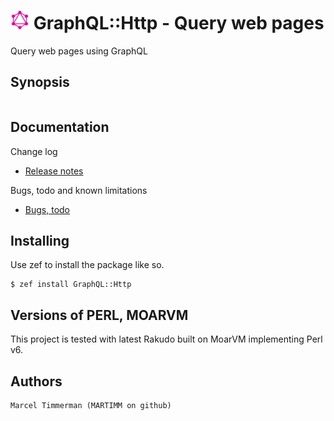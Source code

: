 # ![Image](doc/logo.png) GraphQL::Http - Query web pages

<!--
[![Build Status](https://travis-ci.org/MARTIMM/Auth-SCRAM.svg?branch=master)](https://travis-ci.org/MARTIMM/Auth-SCRAM)
[![AppVeyor Build Status](https://ci.appveyor.com/api/projects/status/github/MARTIMM/auth-scram?branch=master&passingText=Windows%20-%20OK&failingText=Windows%20-%20FAIL&pendingText=Windows%20-%20pending&svg=true)](https://ci.appveyor.com/project/MARTIMM/auth-scram/branch/master)
[![License](http://martimm.github.io/label/License-label.svg)](http://www.perlfoundation.org/artistic_license_2_0)
-->

Query web pages using GraphQL

## Synopsis

```
```

## Documentation
<!--
* [SCRAM](https://github.com/MARTIMM/Auth-SCRAM/blob/master/doc/SCRAM.pdf)
* [SCRAM::Client](https://github.com/MARTIMM/Auth-SCRAM/blob/master/doc/Client.pdf)
* [SCRAM::Server](https://github.com/MARTIMM/Auth-SCRAM/blob/master/doc/Server.pdf)
-->

Change log
* [Release notes](https://github.com/MARTIMM/GraphQL-Http/blob/master/doc/CHANGES.md)

Bugs, todo and known limitations
* [Bugs, todo](https://github.com/MARTIMM/GraphQL-Http/blob/master/doc/TODO.md)

## Installing

Use zef to install the package like so.
```
$ zef install GraphQL::Http
```

## Versions of PERL, MOARVM

This project is tested with latest Rakudo built on MoarVM implementing Perl v6.

## Authors

```
Marcel Timmerman (MARTIMM on github)
```
